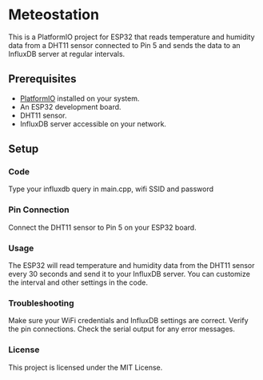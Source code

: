 # Meteostation
This is a PlatformIO project for ESP32 that reads temperature and humidity data from a DHT11 sensor connected to Pin 5 and sends the data to an InfluxDB server at regular intervals.

## Prerequisites

- [PlatformIO](https://platformio.org/) installed on your system.
- An ESP32 development board.
- DHT11 sensor.
- InfluxDB server accessible on your network.

## Setup

### Code
Type your influxdb query in main.cpp, wifi SSID and password


### Pin Connection
Connect the DHT11 sensor to Pin 5 on your ESP32 board.

### Usage
The ESP32 will read temperature and humidity data from the DHT11 sensor every 30 seconds and send it to your InfluxDB server. You can customize the interval and other settings in the code.

### Troubleshooting
Make sure your WiFi credentials and InfluxDB settings are correct.
Verify the pin connections.
Check the serial output for any error messages.

### License
This project is licensed under the MIT License.
